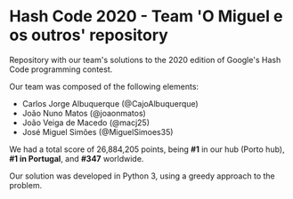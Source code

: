 # Hash Code 2020 - Team 'O Miguel e os outros' repository

Repository with our team's solutions to the 2020 edition of Google's Hash Code
programming contest.

Our team was composed of the following elements:
  * Carlos Jorge Albuquerque (@CajoAlbuquerque)
  * João Nuno Matos (@joaonmatos)
  * João Veiga de Macedo (@macj25)
  * José Miguel Simões (@MiguelSimoes35)

We had a total score of 26,884,205 points, being **\#1** in our hub (Porto hub),
**\#1 in Portugal**, and **\#347** worldwide.

Our solution was developed in Python 3, using a greedy approach to the problem.
